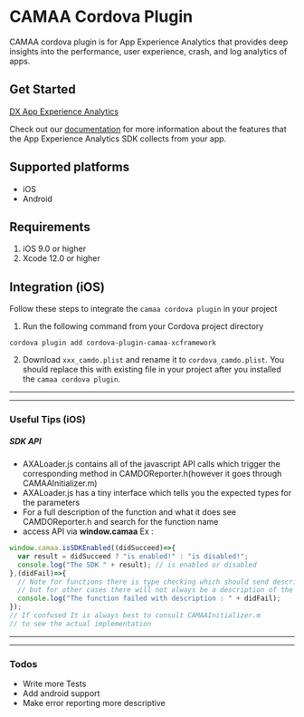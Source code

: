 # CAMAA Cordova Plugin

CAMAA cordova plugin is for App Experience Analytics that provides deep insights into the performance, user experience, crash, and log analytics of apps.


## Get Started
[DX App Experience Analytics](https://www.broadcom.com/info/aiops/app-analytics)

Check out our [documentation](https://techdocs.broadcom.com/content/broadcom/techdocs/us/en/ca-enterprise-software/it-operations-management/app-experience-analytics-saas/SaaS/reference/data-collected-by-ca-app-experience-analytics-sdk.html) for more information about the features that the App Experience Analytics SDK collects from your app.

## Supported platforms
* iOS
* Android

## Requirements
1. iOS 9.0 or higher
2. Xcode 12.0 or higher

## Integration (iOS)
Follow these steps to integrate the `camaa cordova plugin` in your project
1. Run the following command from your Cordova project directory
```
cordova plugin add cordova-plugin-camaa-xcframework
```
2. Download `xxx_camdo.plist` and rename it to `cordova_camdo.plist`. You should replace this with existing file in your project after you installed the `camaa cordova plugin`.


---
---
### Useful Tips (iOS)
  ##### SDK API

- AXALoader.js contains all of the javascript API calls which trigger the corresponding method in CAMDOReporter.h(however it goes through CAMAAInitializer.m)
- AXALoader.js has a tiny interface which tells you the expected types for the parameters
- For a full description of the function and what it does see CAMDOReporter.h and search for the function name
-  access API via **window.camaa**  Ex :
  ```js
window.camaa.isSDKEnabled((didSucceed)=>{
    var result = didSucceed ? "is enabled!" : "is disabled!";
    console.log("The SDK " + result); // is enabled or disabled
},(didFail)=>{
    // Note for functions there is type checking which should send descriptive error messages on failure
    // but for other cases there will not always be a description of the error
    console.log("The function failed with description : " + didFail);
});
// If confused It is always best to consult CAMAAInitializer.m
  // to see the actual implementation
  ```

---
---
### Todos

 - Write more Tests
 - Add android support
 - Make error reporting more descriptive


